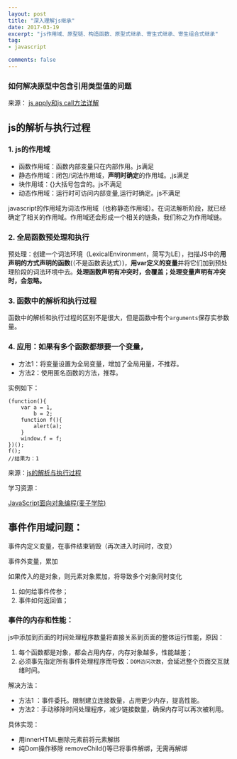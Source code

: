 ```yaml
---
layout: post
title: "深入理解js继承"
date: 2017-03-19
excerpt: "js作用域、原型链、构造函数、原型式继承、寄生式继承、寄生组合式继承"
tag:
- javascript

comments: false
---
```

### 如何解决原型中包含引用类型值的问题






来源：
<a href = "http://www.51xuediannao.com/qd63/index.php/page-2-104-1.html" target = "_blank">js apply和js call方法详解</a>

## js的解析与执行过程
### 1. js的作用域

- 函数作用域：函数内部变量只在内部作用。js满足
- 静态作用域：闭包/词法作用域，**声明时确定**的作用域。,js满足
- 块作用域：{}大括号包含的。js不满足
- 动态作用域：运行时可访问内部变量,运行时确定。js不满足


javascript的作用域为词法作用域（也称静态作用域）。在词法解析阶段，就已经确定了相关的作用域。作用域还会形成一个相关的链条，我们称之为作用域链。
### 2. 全局函数预处理和执行

预处理：创建一个词法环境（LexicalEnvironment，简写为LE），扫描JS中的**用声明的方式声明的函数**(（不是函数表达式）)，**用var定义的变量**并将它们加到预处理阶段的词法环境中去。**处理函数声明有冲突时，会覆盖；处理变量声明有冲突时，会忽略。**

### 3. 函数中的解析和执行过程

函数中的解析和执行过程的区别不是很大，但是函数中有个`arguments`保存实参数量。

### 4. 应用：如果有多个函数都想要一个变量，



-  方法1：将变量设置为全局变量，增加了全局用量，不推荐。
-  方法2：使用匿名函数的方法，推荐。

实例如下：

	(function(){
	    var a = 1,
	        b = 2;
	    function f(){
	        alert(a);
	    }
	    window.f = f;
	})();
	f();
	//结果为：1

来源：<a href = "http://www.cnblogs.com/foodoir/p/5977950.html" target = "_blank">js的解析与执行过程</a>






学习资源：

<a href = "http://www.maiziedu.com/course/583/" target = "_blank">
JavaScript面向对象编程(麦子学院)</a>



## 事件作用域问题：

事件内定义变量，在事件结束销毁（再次进入时间时，改变）

事件外变量，累加

如果传入的是对象，则元素对象累加，将导致多个对象同时变化



1. 如何给事件传参；
2. 事件如何返回值；

### 事件的内存和性能：

js中添加到页面的时间处理程序数量将直接关系到页面的整体运行性能，原因：

1. 每个函数都是对象，都会占用内存，内存对象越多，性能越差；
2. 必须事先指定所有事件处理程序而导致：`DOM访问次数`，会延迟整个页面交互就绪时间。


解决方法：

- 方法1 ：事件委托。限制建立连接数量，占用更少内存，提高性能。
- 方法2：手动移除时间处理程序，减少链接数量，确保内存可以再次被利用。

具体实现：

- 用innerHTML删除元素前将元素解绑
- 纯Dom操作移除  removeChild()等已将事件解绑，无需再解绑

